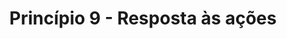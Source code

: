 ---
title: Princípio 9 - Resposta às ações
description: Fornecer resposta (feedback) para as ações realizadas na interface é uma recomendação usual de usabilidade independente da característica dos usuários. No entanto, feedbacks incompletos ou a sua ausência são críticos para pessoas com autismo, particularmente as crianças, devido às dificuldades comumente apresentadas quanto a reter atenção, lidar com mudanças e compreender instruções verbais. 
---